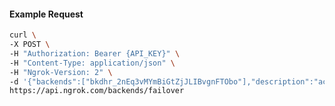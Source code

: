 <!-- Code generated for API Clients. DO NOT EDIT. -->

#### Example Request

```bash
curl \
-X POST \
-H "Authorization: Bearer {API_KEY}" \
-H "Content-Type: application/json" \
-H "Ngrok-Version: 2" \
-d '{"backends":["bkdhr_2nEq3vMYmBiGtZjJLIBvgnFTObo"],"description":"acme failover","metadata":"{\"environment\": \"staging\"}"}' \
https://api.ngrok.com/backends/failover
```
